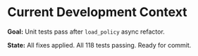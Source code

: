 # Current Development Context

**Goal:** Unit tests pass after `load_policy` async refactor.

**State:** All fixes applied. All 118 tests passing. Ready for commit.
